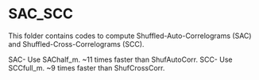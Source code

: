 # SAC_SCC

This folder contains codes to compute Shuffled-Auto-Correlograms (SAC) and Shuffled-Cross-Correlograms (SCC).

SAC- Use SAChalf_m. ~11 times faster than ShufAutoCorr. 
SCC- Use SCCfull_m. ~9 times faster than ShufCrossCorr. 
